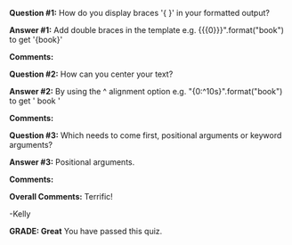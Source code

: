 ﻿**Question #1:**
How do you display braces '{ }' in your formatted output?

**Answer #1:**
Add double braces in the template e.g. {{{0}}}".format("book") to get
'{book}'

**Comments:**

**Question #2:**
How can you center your text?

**Answer #2:**
By using the ^ alignment option e.g. "{0:^10s}".format("book") to get
' book '

**Comments:**

**Question #3:**
Which needs to come first, positional arguments or keyword arguments?

**Answer #3:**
Positional arguments.

**Comments:**

**Overall Comments:**
 Terrific!

-Kelly

**GRADE: Great**
 You have passed this quiz.
